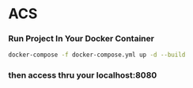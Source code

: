 # ACS

### Run Project In Your Docker Container

```sh
docker-compose -f docker-compose.yml up -d --build
```

### then access thru your localhost:8080

